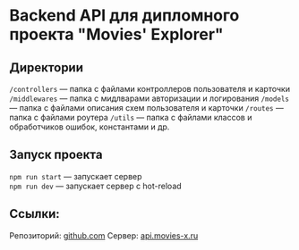 # Backend API для дипломного проекта "Movies' Explorer"

## Директории

`/controllers` — папка с файлами контроллеров пользователя и карточки
`/middlewares` — папка с мидлварами авторизации и логирования
`/models` — папка с файлами описания схем пользователя и карточки
`/routes` — папка с файлами роутера
`/utils` — папка с файлами классов и обработчиков ошибок, константами и др.

## Запуск проекта

`npm run start` — запускает сервер   
`npm run dev` — запускает сервер с hot-reload

## Ссылки:

Репозиторий: [github.com](https://github.com/vkrasnova/movies-explorer-api)
Сервер: [api.movies-x.ru](https://api.movies-x.ru)
